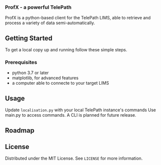  <h3>ProfX - a powerful TelePath</h3>

  <p>
    ProfX is a python-based client for the TelePath LIMS, able to retrieve and process a variety of data semi-automatically.
    <br />
</p>

<!-- GETTING STARTED -->
## Getting Started
To get a local copy up and running follow these simple steps.

### Prerequisites
* python 3.7 or later
* matplotlib, for advanced features
* a computer able to connecte to your target LIMS
  
<!-- USAGE EXAMPLES -->
## Usage
Update `localisation.py` with your local TelePath instance's commands
Use main.py to access commands. A CLI is planned for future release.


<!-- ROADMAP -->
## Roadmap


<!-- LICENSE -->
## License

Distributed under the MIT License. See `LICENSE` for more information.
